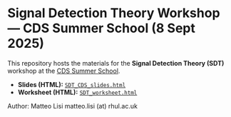# Signal Detection Theory Workshop — CDS Summer School (8 Sept 2025)

This repository hosts the materials for the **Signal Detection Theory (SDT)** workshop at the [CDS Summer School](https://center-decision-sciences.com/cds-summer-school/).

- **Slides (HTML):** [`SDT_CDS_slides.html`](SDT_CDS_slides.html)
- **Worksheet (HTML):** [`SDT_worksheet.html`](SDT_worksheet.html)

Author: Matteo Lisi
matteo.lisi (at) rhul.ac.uk
